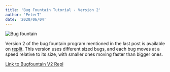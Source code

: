 ```yaml
---
title: 'Bug Fountain Tutorial - Version 2'
author: 'PeterT'
date: '2020/06/04'
---
```


![Bug fountain](/static/bugfountain/bugfountainV2.jpg)

Version 2 of the bug fountain program mentioned in the last post is available on [replit](https://repl.it). This version uses different sized bugs, and each bug moves at a speed relative to its size, with smaller ones moving faster than bigger ones.

[Link to Bugfountain V2 Repl](hthttps://repl.it/@malvoliothegood/bugfountain-v2#script.js)






